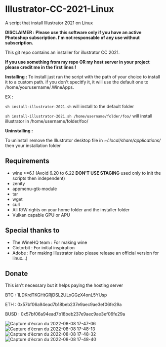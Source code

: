 # Illustrator-CC-2021-Linux
A script that install Illustrator 2021 on Linux


**DISCLAIMER :**
**Please use this software only if you have an active Photoshop subscription. I'm not responsable of any use without subscription.**

This git repo contains an installer for illustrator CC 2021.

**If you use something from my repo OR my host server in your project please credit me in the first lines !**


**Installing :**
To install just run the script with the path of your choice to install it to a custom path. if you don't specitfy it, it will use the default one to /home/yourusername/.WineApps.

EX : 

`sh install-illustrator-2021.sh` will install to the default folder

`sh install-illustrator-2021.sh /home/username/folder/foo/` will install illustrator in /home/username/folder/foo/

**Uninstalling :**

To uninstall remove the Illustrator desktop file in *~/.local/share/applications/* then your installation folder

## Requirements
- wine >=6.1 (Avoid 6.20 to 6.22 **DON'T USE STAGING** used only to init the scripts then independent)
- zenity
- appmenu-gtk-module
- tar
- wget
- curl
- All R/W rights on your home folder and the installer folder
- Vulkan capable GPU or APU


## Special thanks to
- The WineHQ team : For making wine
- Gictorbit : For initial inspiration
- Adobe : For making Illustrator (also please release an official version for linux...)




## Donate

This isn't necessary but it helps paying the hosting server



BTC : 1LDKrdTKGHtGRjDSL2ULxGGzX4onL5YUsp

ETH : 0x57bf06a94ead7b18beb237e9aec9ae3ef06fe29a

BUSD : 0x57bf06a94ead7b18beb237e9aec9ae3ef06fe29a


![Capture d’écran du 2022-08-08 17-47-06](https://user-images.githubusercontent.com/52078885/183459207-94c38d6e-25d1-4d61-b977-7a778e9fe6fc.png)
![Capture d’écran du 2022-08-08 17-48-13](https://user-images.githubusercontent.com/52078885/183459238-73268826-ef3f-4a1c-9689-55576bab2326.png)
![Capture d’écran du 2022-08-08 17-48-32](https://user-images.githubusercontent.com/52078885/183459250-926282ed-8060-4108-a2ea-4b33c1ae1078.png)
![Capture d’écran du 2022-08-08 17-48-40](https://user-images.githubusercontent.com/52078885/183459264-127c945f-f0dd-4776-aefa-749e76332eaa.png)

